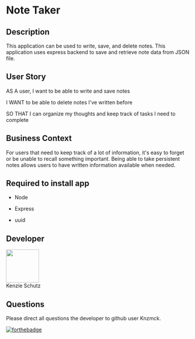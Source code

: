 #  Note Taker  

## Description   

This application can be used to write, save, and delete notes. This application uses express backend to save and retrieve note data from JSON file.   


## User Story  

AS A user, I want to be able to write and save notes  

I WANT to be able to delete notes I've written before  

SO THAT I can organize my thoughts and keep track of tasks I need to complete  

## Business Context  

For users that need to keep track of a lot of information, it's easy to forget or be unable to recall something important. Being able to take persistent notes allows users to have written information available when needed.  

## Required to install app  

* Node  

* Express  

* uuid  



## Developer  

   <div class="CircleBadge CircleBadge--medium bg-gray-dark">
   <img src="https://avatars.githubusercontent.com/Knzmck" height="90" width="90">   
   </div>  
   Kenzie Schutz   

  ## Questions  

   Please direct all questions the developer to github user Knzmck.   



   [![forthebadge](https://forthebadge.com/images/badges/built-with-love.svg)](https://forthebadge.com)  